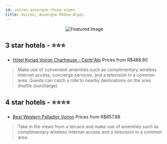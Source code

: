 ```yaml
---
id: voiron-auvergne-rhone-alpes
title: Voiron, Auvergne-Rhône-Alpes
---
```


<center><img src="https://i.travelapi.com/hotels/2000000/1160000/1150100/1150034/179bfb08_z.jpg" alt="Featured Image" /></center>


##  3 star hotels - ⭐️⭐️⭐️

-    [Hôtel Kyriad Voiron Chartreuse - Centr'Alp](https://us.hurb.com/hotels/voiron/hotel-kyriad-voiron-chartreuse-centr-alp-JNP-JP254250?cmp=18055) Prices from R$488.80
   > Make use of convenient amenities such as complimentary wireless Internet access, concierge services, and a television in a common area. Guests can catch a ride to nearby destinations on the area shuttle (surcharge).

##  4 star hotels - ⭐️⭐️⭐️⭐️

-    [Best Western Palladior Voiron](https://us.hurb.com/hotels/voiron/best-western-palladior-voiron-JNP-JP089457?cmp=18055) Prices from R$657.88
   > Take in the views from a terrace and make use of amenities such as complimentary wireless Internet access and a television in a common area.
